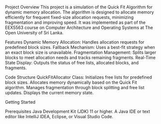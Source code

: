 Project Overview
This project is a simulation of the Quick Fit Algorithm for dynamic memory allocation. The algorithm is designed to allocate memory efficiently for frequent fixed-size allocation requests, minimizing fragmentation and improving speed. It was implemented as part of the EEX5563 course on Computer Architecture and Operating Systems at The Open University of Sri Lanka.

Features
Dynamic Memory Allocation: Handles allocation requests for predefined block sizes.
Fallback Mechanism: Uses a best-fit strategy when an exact block size is unavailable.
Fragmentation Management: Splits larger blocks to meet allocation needs and tracks remaining fragments.
Real-Time State Display: Outputs the status of free lists, allocated blocks, and fragments.

Code Structure
QuickFitAllocator Class:
Initializes free lists for predefined block sizes.
Allocates memory dynamically based on the Quick Fit algorithm.
Manages fragmentation through block splitting and free list updates.
Displays the current memory state.

Getting Started

Prerequisites
Java Development Kit (JDK) 11 or higher.
A Java IDE or text editor like IntelliJ IDEA, Eclipse, or Visual Studio Code.
